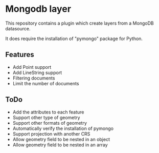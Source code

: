 # Mongodb layer

This repository contains a plugin which create layers from a MongoDB datasource.

It does require the installation of "pymongo" package for Python.

## Features
- Add Point support
- Add LineString support
- Filtering documents
- Limit the number of documents

## ToDo
- Add the attributes to each feature
- Support other type of geometry
- Support other formats of geometry
- Automatically verify the installation of pymongo
- Support projection with another CRS
- Allow geometry field to be nested in an object 
- Allow geometry field to be nested in an array

